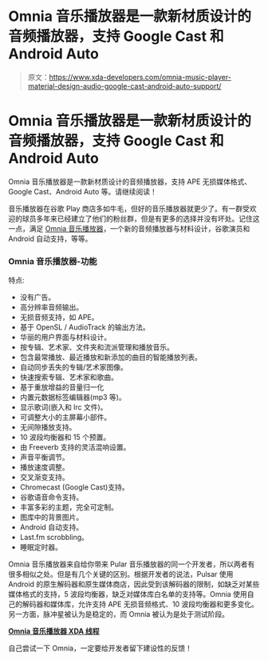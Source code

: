 # Omnia 音乐播放器是一款新材质设计的音频播放器，支持 Google Cast 和 Android Auto

> 原文：<https://www.xda-developers.com/omnia-music-player-material-design-audio-google-cast-android-auto-support/>

# Omnia 音乐播放器是一款新材质设计的音频播放器，支持 Google Cast 和 Android Auto

Omnia 音乐播放器是一款新材质设计的音频播放器，支持 APE 无损媒体格式、Google Cast、Android Auto 等。请继续阅读！

音乐播放器在谷歌 Play 商店多如牛毛，但好的音乐播放器就更少了。有一群受欢迎的球员多年来已经建立了他们的粉丝群，但是有更多的选择并没有坏处。记住这一点，满足 [Omnia 音乐播放器](https://forum.xda-developers.com/android/apps-games/app-omnia-music-player-ape-player-t3915893)，一个新的音频播放器与材料设计，谷歌演员和 Android 自动支持，等等。

### Omnia 音乐播放器-功能

特点:

*   没有广告。
*   高分辨率音频输出。
*   无损音频支持，如 APE。
*   基于 OpenSL / AudioTrack 的输出方法。
*   华丽的用户界面与材料设计。
*   按专辑、艺术家、文件夹和流派管理和播放音乐。
*   包含最常播放、最近播放和新添加的曲目的智能播放列表。
*   自动同步丢失的专辑/艺术家图像。
*   快速搜索专辑、艺术家和歌曲。
*   基于重放增益的音量归一化
*   内置元数据标签编辑器(mp3 等)。
*   显示歌词(嵌入和 lrc 文件)。
*   可调整大小的主屏幕小部件。
*   无间隙播放支持。
*   10 波段均衡器和 15 个预置。
*   由 Freeverb 支持的灵活混响设置。
*   声音平衡调节。
*   播放速度调整。
*   交叉渐变支持。
*   Chromecast (Google Cast)支持。
*   谷歌语音命令支持。
*   丰富多彩的主题，完全可定制。
*   图库中的背景图片。
*   Android 自动支持。
*   Last.fm scrobbling。
*   睡眠定时器。

Omnia 音乐播放器来自给你带来 Pular 音乐播放器的同一个开发者，所以两者有很多相似之处。但是有几个关键的区别。根据开发者的说法，Pulsar 使用 Android 的原生解码器和原生媒体商店，因此受到该解码器的限制，如缺乏对某些媒体格式的支持，5 波段均衡器，缺乏对媒体库白名单的支持等。Omnia 使用自己的解码器和媒体库，允许支持 APE 无损音频格式、10 波段均衡器和更多变化。另一方面，脉冲星被认为是稳定的，而 Omnia 被认为是处于测试阶段。

[**Omnia 音乐播放器 XDA 线程**](https://forum.xda-developers.com/android/apps-games/app-omnia-music-player-ape-player-t3915893)

自己尝试一下 Omnia，一定要给开发者留下建设性的反馈！